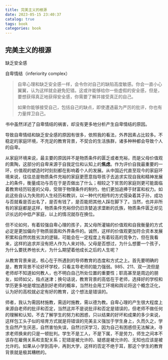 ```yaml
---
title: 完美主义的根源
date: 2023-05-15 23:40:37
catalog: true
tags: book
categories: book
---
```




## 完美主义的根源

缺乏安全感

自卑情结（inferiority complex）

> 自卑心理和缺乏安全感一样，会令你对自己的缺陷高度敏感。你会一直小心翼翼，认为这样就会避免犯错。这或许能够给你一些虚假的安全感，但是，要想获得真正地获得安全感，你需要了解并接受真正的自己。
>
> 如果你能够接受自己，包括自己的缺点，即使遭遇最为严厉的批评，你也有力量捍卫自己。

书中虽然详述了自卑情结的祸害，却没有更多地分析产生自卑情结的原因。

导致自卑情结和缺乏安全感的原因有很多，依照我的看法，外界因素占比较多。不稳定的家庭环境，不充足的教育背景，不契合的生活族群，诸多种种都会导致个人的自卑。

从家庭环境来说，最主要的原因并不是物质条件的匮乏或者充裕，而是父母价值观的熏陶，这部分的自卑来源于自我定位和认知上的**焦虑**。作为评价自我最重要的一环，价值观的塑造时时刻刻都在影响着个人的发展。从中国近代直至现今的家庭环境来说，往往总是物质条件充裕的家庭更愿意指导孩子去追求实现自我和精神发展上的条件，衡量成功与否在于是否做出了什么；相较之下贫苦的家庭则更可能面临着教育经历较差的父母，受限于物理条件的制约，他们更加追捧于财富和权力。如此这些自认为失败的人生经历和教训，以一种代代相传的方式侵染着其子孙，成功与否就看是否出名了，是否有钱了，是否能把其他人踩在脚下了。当然，也并非所有的家庭都是这样，物质条件充裕但仍旧贪婪追求垄断的氏族，物质条件匮乏却见识长远的中低产家庭，以上的情况就存在换位。

但不论如何，有着较强自卑心理的孩子，其父母所灌输的价值观和自我衡量的方式必定是更加偏向于物质层面和外界条件的。诚然，这样的价值观更加符合资本发展积累和自然优胜劣汰的逻辑，可能会在一定程度上有着较高的竞争力，但在我看来，这样的追求并没有把人作为人来对待。父母是否想过，为什么想要一个孩子，为什么要抚养他长大，为什么期望着他成长之后的人生呢？

从教育背景来说，核心在于所遇到的导师教育的态度和方式之上。首先要明确的是，教育背景不论好坏学校，只看主导老师的能力强弱。985、211、双一流但是老师却不知道如何教人，也不明白自己所处位置的重要性；职高甚至是周边的朋友，如师如父，指点迷津；换句话说，教育背景的高低在于老师，选择好的学校和学历更多地是增加遇到好老师的概率，当然社会用工环境和舆论将这个概念泛化，认为好的高校就必定有好的教育，这个想法是错误的。

师者，我认为需因材施教，需适时施教，需以德为教。自卑心理的产生很大程度上来源自老师的批评和否定，当然这并不是说批评和否定是错误的，但老师不做任何的理解和认知，不去了解学生的努力和困惑，只以结果的好坏和成果的多少来说，这样包工头子似的培育方式就是将错误的完美主义强加于学生身上，久而久之，学生自然产生厌恶，自然害怕失误，自然讨厌学习，因为自己有困惑但无法解决，寻求老师换来的只是一顿批判。学生不是工人，不是下属，不是劳力，师生之间本不该存在雇佣关系和支配关系；犯错是被允许的、疑惑是被允许的、无知也应该是被允许的。如果从小学到高中，再到大学，这样的否定不绝于耳，那这个学生的教育背景就是极其糟糕的。

